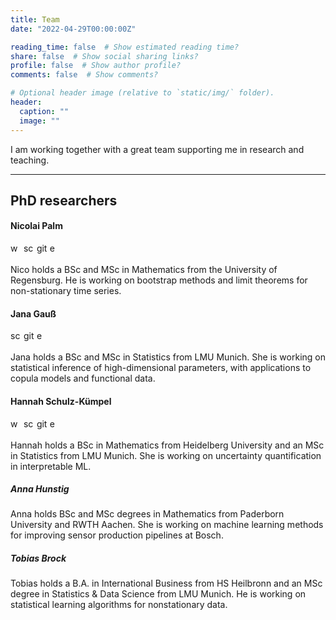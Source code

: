```yaml
---
title: Team
date: "2022-04-29T00:00:00Z"

reading_time: false  # Show estimated reading time?
share: false  # Show social sharing links?
profile: false  # Show author profile?
comments: false  # Show comments?

# Optional header image (relative to `static/img/` folder).
header:
  caption: ""
  image: ""
---
```


I am working together with a great team supporting me in research and teaching. 

--- 

## PhD researchers

#### Nicolai Palm 

[<img src="https://raw.githubusercontent.com/FortAwesome/Font-Awesome/6.x/svgs/solid/globe.svg" alt="website" width="17"/>](https://nicolaipalm.github.io/) 
[<img src="https://raw.githubusercontent.com/FortAwesome/Font-Awesome/6.x/svgs/brands/google-scholar.svg" alt="scholar" width="17"/>](https://scholar.google.de/citations?user=yLb7pfYAAAAJ&hl=de) 
[<img src="https://raw.githubusercontent.com/FortAwesome/Font-Awesome/6.x/svgs/brands/github.svg" alt="github" width="17"/>](https://github.com/nicolaipalm)
[<img src="https://raw.githubusercontent.com/FortAwesome/Font-Awesome/6.x/svgs/regular/envelope.svg" alt="email" width="17"/>](mailto:n.palm@lmu.de)

Nico holds a BSc and MSc in Mathematics from the University of Regensburg. He is  working on bootstrap methods and limit theorems for non-stationary time series.


#### Jana Gauß
[<img src="https://raw.githubusercontent.com/FortAwesome/Font-Awesome/6.x/svgs/brands/google-scholar.svg" alt="scholar" width="17"/>](https://scholar.google.com/citations?hl=en&user=gJ0vhXwAAAAJ) 
[<img src="https://raw.githubusercontent.com/FortAwesome/Font-Awesome/6.x/svgs/brands/github.svg" alt="github" width="17"/>](https://github.com/JanaGauss)
[<img src="https://raw.githubusercontent.com/FortAwesome/Font-Awesome/6.x/svgs/regular/envelope.svg" alt="email" width="17"/>](mailto:jana.gauss@stat.uni-muenchen.de)

Jana holds a BSc and MSc in Statistics from LMU Munich. She is working on statistical inference of high-dimensional parameters, with applications to copula models and functional data.


#### Hannah Schulz-Kümpel  

[<img src="https://raw.githubusercontent.com/FortAwesome/Font-Awesome/6.x/svgs/solid/globe.svg" alt="website" width="17"/>](https://11annah.github.io/) 
[<img src="https://raw.githubusercontent.com/FortAwesome/Font-Awesome/6.x/svgs/brands/google-scholar.svg" alt="scholar" width="17"/>](https://11annah.github.io/publications/) 
[<img src="https://raw.githubusercontent.com/FortAwesome/Font-Awesome/6.x/svgs/brands/github.svg" alt="github" width="17"/>](https://github.com/11annah)
[<img src="https://raw.githubusercontent.com/FortAwesome/Font-Awesome/6.x/svgs/regular/envelope.svg" alt="email" width="17"/>](mailto:hannah.kuempel@stat.uni-muenchen.de)

Hannah holds a BSc in Mathematics from Heidelberg University and an MSc in Statistics from LMU Munich. She is working on uncertainty quantification in interpretable ML.


##### Anna Hunstig

Anna holds BSc and MSc degrees in Mathematics from Paderborn University and RWTH Aachen. She is working on machine learning methods for improving sensor production pipelines at Bosch.

##### Tobias Brock

Tobias holds a B.A. in International Business from HS Heilbronn and an MSc degree in Statistics & Data Science from LMU Munich. He is working on statistical learning algorithms for nonstationary data.

<!-- --- -->

<!-- ## Student assistants


* Eugen Gorich -->
